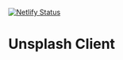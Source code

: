 [![Netlify Status](https://api.netlify.com/api/v1/badges/771998f9-86d3-4ca6-b162-a586198702f5/deploy-status)](https://app.netlify.com/sites/unsplash-client/deploys)

# Unsplash Client
